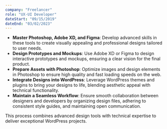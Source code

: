 ```yaml
---
company: "Freelancer"
role: "UX-UI Developer"
dateStart: "09/15/2019"
dateEnd: "03/02/2023"
---
```


- **Master Photoshop, Adobe XD, and Figma**: Develop advanced skills in these tools to create visually appealing and professional designs tailored to user needs.  
- **Design Prototypes and Mockups**: Use Adobe XD or Figma to design interactive prototypes and mockups, ensuring a clear vision for the final product.  
- **Prepare Assets with Photoshop**: Optimize images and design elements in Photoshop to ensure high quality and fast loading speeds on the web.  
- **Integrate Designs into WordPress**: Leverage WordPress themes and plugins to bring your designs to life, blending aesthetic appeal with technical functionality.  
- **Maintain a Seamless Workflow**: Ensure smooth collaboration between designers and developers by organizing design files, adhering to consistent style guides, and maintaining open communication.  

This process combines advanced design tools with technical expertise to deliver exceptional WordPress projects.


